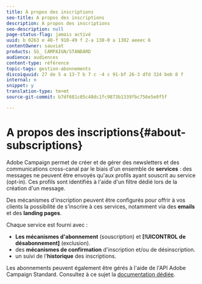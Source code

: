 ```yaml
---
title: A propos des inscriptions
seo-title: A propos des inscriptions
description: A propos des inscriptions
seo-description: null
page-status-flag: jamais activé
uuid: b 0263 e 40-f 910-49 f 2-a 138-0 a 1302 aeeec 6
contentOwner: sauviat
products: SG_ CAMPAIGN/STANDARD
audience: audiences
content-type: référence
topic-tags: gestion-abonnements
discoiquuid: 27 de 5 a 13-7 b 7 c -4 c 91-bf 26-3 dfd 324 beb 8 f
internal: n
snippet: y
translation-type: tm+mt
source-git-commit: b7df681c05c48dc1fc9873b1339fbc756e5e0f5f

---
```



# A propos des inscriptions{#about-subscriptions}

Adobe Campaign permet de créer et de gérer des newsletters et des communications cross-canal par le biais d'un ensemble de **services** : des messages ne peuvent être envoyés qu'aux profils ayant souscrit au service (opt-in). Ces profils sont identifiés à l'aide d'un filtre dédié lors de la création d'un message.

Des mécanismes d'inscription peuvent être configurés pour offrir à vos clients la possibilité de s'inscrire à ces services, notamment via des **emails** et des **landing pages**.

Chaque service est fourni avec :

* **Les mécanismes d'abonnement** (souscription) et **[!UICONTROL de désabonnement]** (exclusion).
* des **mécanismes de confirmation** d'inscription et/ou de désinscription.
* un suivi de l'**historique** des inscriptions.

Les abonnements peuvent également être gérés à l'aide de l'API Adobe Campaign Standard. Consultez à ce sujet la [documentation dédiée](https://docs.campaign.adobe.com/doc/standard/en/api/ACS_API.html#managing-subscriptions).
